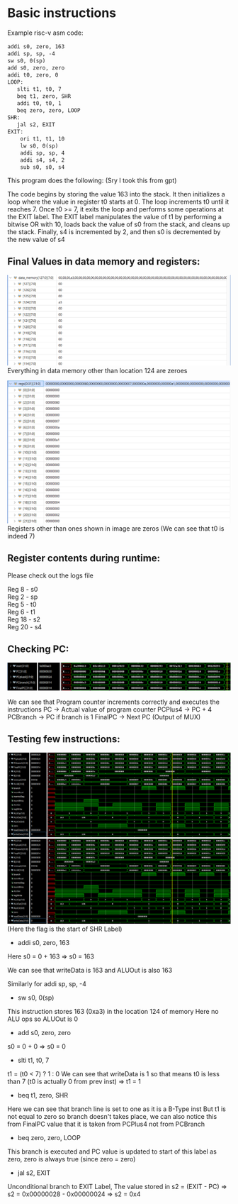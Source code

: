# Basic instructions

Example risc-v asm code:
```
addi s0, zero, 163
addi sp, sp, -4
sw s0, 0(sp)
add s0, zero, zero
addi t0, zero, 0
LOOP:
   slti t1, t0, 7
   beq t1, zero, SHR
   addi t0, t0, 1
   beq zero, zero, LOOP
SHR:
   jal s2, EXIT 
EXIT:
    ori t1, t1, 10
    lw s0, 0(sp)
    addi sp, sp, 4
    addi s4, s4, 2
    sub s0, s0, s4
```

This program does the following: (Sry I took this from gpt)

The code begins by storing the value 163 into the stack.
It then initializes a loop where the value in register t0 starts at 0.
The loop increments t0 until it reaches 7.
Once t0 >= 7, it exits the loop and performs some operations at the EXIT label.
The EXIT label manipulates the value of t1 by performing a bitwise OR with 10, loads back the value of s0 from the stack, and cleans up the stack.
Finally, s4 is incremented by 2, and then s0 is decremented by the new value of s4

## Final Values in data memory and registers:

![data_mem](Sim_Results/data_mem.png)
Everything in data memory other than location 124 are zeroes

![reg](Sim_results/reg.png)
Registers other than ones shown in image are zeros
(We can see that t0 is indeed 7)

## Register contents during runtime:

Please check out the logs file

Reg 8 - s0  
Reg 2 - sp  
Reg 5 - t0  
Reg 6 - t1  
Reg 18 - s2  
Reg 20 - s4

## Checking PC:

![pc_check](Sim_Results/pc_check.png)

We can see that Program counter increments correctly and executes the instructions
PC -> Actual value of program counter
PCPlus4 -> PC + 4
PCBranch -> PC if branch is 1
FinalPC -> Next PC (Output of MUX)

## Testing few instructions:

![instrc](Sim_Results/instrc.png)
![instrc](Sim_Results/instrc.png)
(Here the flag is the start of SHR Label)

- addi s0, zero, 163

Here s0 = 0 + 163 => s0 = 163

We can see that writeData is 163 and ALUOut is also 163

Similarly for addi sp, sp, -4

- sw s0, 0(sp)

This instruction stores 163 (0xa3) in the location 124 of memory
Here no ALU ops so ALUOut is 0

- add s0, zero, zero

s0 = 0 + 0 => s0 = 0

- slti t1, t0, 7

t1 = (t0 < 7) ? 1 : 0
We can see that writeData is 1 so that means t0 is less than 7 (t0 is actually 0 from prev inst)
=> t1 = 1

- beq t1, zero, SHR

Here we can see that branch line is set to one as it is a B-Type inst
But t1 is not equal to zero so branch doesn't takes place, we can also notice this from FinalPC value that it is taken from PCPlus4 not from PCBranch

- beq zero, zero, LOOP

This branch is executed and PC value is updated to start of this label as zero, zero is always true (since zero = zero)

- jal s2, EXIT

Unconditional branch to EXIT Label,
The value stored in s2 = (EXIT - PC) => s2 = 0x00000028 - 0x00000024 => s2 = 0x4

